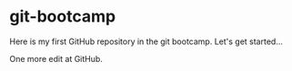 # git-bootcamp
Here is my first GitHub repository in the git bootcamp. Let's get started...

One more edit at GitHub.
